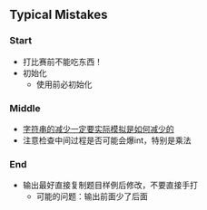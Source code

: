## Typical Mistakes

### Start
* 打比赛前不能吃东西！
* 初始化
  * 使用前必初始化

### Middle
* [字符串的减少一定要实际模拟是如何减少的](./2019/08/03.md)
* 注意检查中间过程是否可能会爆int，特别是乘法

### End
* 输出最好直接复制题目样例后修改，不要直接手打
  * 可能的问题：输出前面少了后面
